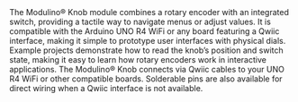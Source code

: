 <FeatureDescription>
The Modulino® Knob module combines a rotary encoder with an integrated switch, providing a tactile way to navigate menus or adjust values. It is compatible with the Arduino UNO R4 WiFi or any board featuring a Qwiic interface, making it simple to prototype user interfaces with physical dials.
</FeatureDescription>

<FeatureList>
  <Feature title="Beginner Friendly" image="led">
    Example projects demonstrate how to read the knob’s position and switch state, making it easy to learn how rotary encoders work in interactive applications.
  </Feature>
  <Feature title="Qwiic & Solderable Pins" image="connection">
    The Modulino® Knob connects via Qwiic cables to your UNO R4 WiFi or other compatible boards. Solderable pins are also available for direct wiring when a Qwiic interface is not available.
  </Feature>
</FeatureList>
